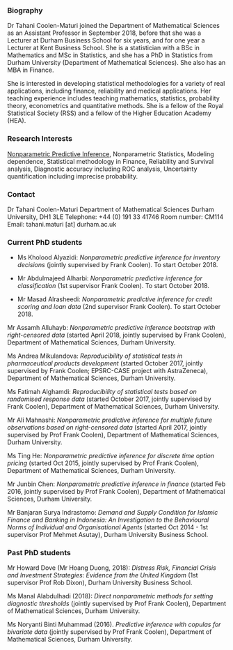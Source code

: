 ### Biography

Dr Tahani Coolen-Maturi joined the Department of Mathematical Sciences as an Assistant Professor in September 2018, before that she was a Lecturer at Durham Business School for six years, and for one year a Lecturer at Kent Business School. She is a statistician with a BSc in Mathematics and MSc in Statistics, and she has a PhD in Statistics from Durham University (Department of Mathematical Sciences). She also has an MBA in Finance.

She is interested in developing statistical methodologies for a variety of real applications, including finance, reliability and medical applications. Her teaching experience includes teaching mathematics, statistics, probability theory, econometrics and quantitative methods. She is a fellow of the Royal Statistical Society (RSS) and a fellow of the Higher Education Academy (HEA).

### Research Interests

[Nonparametric Predictive Inference](http://npi-statistics.com), Nonparametric Statistics, Modeling dependence, Statistical methodology in Finance, Reliability and Survival analysis, Diagnostic accuracy including ROC analysis, Uncertainty quantification including imprecise probability.

### Contact

Dr Tahani Coolen-Maturi
Department of Mathematical Sciences
Durham University, DH1 3LE
Telephone: +44 (0) 191 33 41746
Room number: CM114
Email:  tahani.maturi [at] durham.ac.uk


### Current PhD students

- Ms Kholood Alyazidi: *Nonparametric predictive inference for inventory decisions* (jointly supervised by Frank Coolen). To start October 2018.

- Mr Abdulmajeed Alharbi: *Nonparametric predictive inference for classification* (1st supervisor Frank Coolen). To start October 2018.

- Mr Masad Alrasheedi: *Nonparametric predictive inference for credit scoring and loan data* (2nd supervisor Frank Coolen). To start October 2018.

Mr Assamh Alluhayb: *Nonparametric predictive inference bootstrap with right-censored data* (started April 2018, jointly supervised by Frank Coolen), Department of Mathematical Sciences, Durham University.

Ms Andrea Mikulandova: *Reproducibility of statistical tests in pharmaceutical products development* (started October 2017, jointly supervised by Frank Coolen; EPSRC-CASE project with AstraZeneca), Department of Mathematical Sciences, Durham University.

Ms Fatimah Alghamdi: *Reproducibility of statistical tests based on randomised response data* (started October 2017, jointly supervised by Frank Coolen), Department of Mathematical Sciences, Durham University.

Mr Ali Mahnashi: *Nonparametric predictive inference for multiple future observations based on right-censored data* (started April 2017, jointly supervised by Prof Frank Coolen), Department of Mathematical Sciences, Durham University.

Ms Ting He: *Nonparametric predictive inference for discrete time option pricing* (started Oct 2015, jointly supervised by Prof Frank Coolen), Department of Mathematical Sciences, Durham University.

Mr Junbin Chen: *Nonparametric predictive inference in finance* (started Feb 2016, jointly supervised by Prof Frank Coolen), Department of Mathematical Sciences, Durham University.

Mr Banjaran Surya Indrastomo: *Demand and Supply Condition for Islamic Finance and Banking in Indonesia: An Investigation to the Behavioural Norms of Individual and Organisational Agents* (started Oct 2014 - 1st supervisor Prof Mehmet Asutay), Durham University Business School.


### Past PhD students

Mr Howard Dove (Mr Hoang Duong, 2018): *Distress Risk, Financial Crisis and Investment Strategies: Evidence from the United Kingdom* (1st supervisor Prof Rob Dixon), Durham University Business School.

Ms Manal Alabdulhadi (2018): *Direct nonparametric methods for setting diagnostic thresholds* (jointly supervised by Prof Frank Coolen), Department of Mathematical Sciences, Durham University.

Ms Noryanti Binti Muhammad (2016). *Predictive inference with copulas for bivariate data* (jointly supervised by Prof Frank Coolen), Department of Mathematical Sciences, Durham University.

